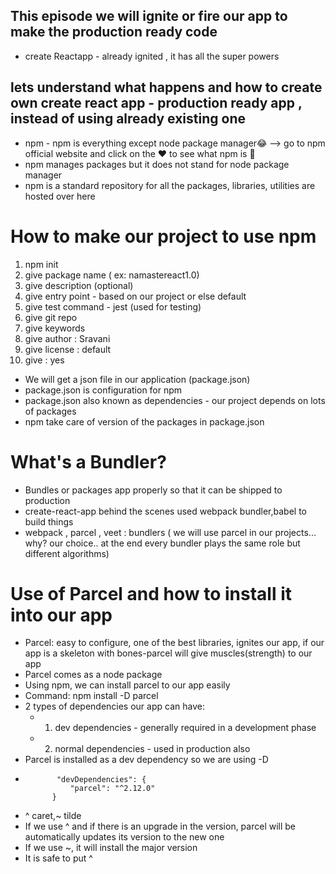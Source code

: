 ## This episode we will ignite or fire our app to make the production ready code
- create Reactapp - already ignited , it has all the super powers
## lets understand what happens and how to create own create react app - production ready app , instead of using already existing one
- npm - npm is everything except node package manager😂 --> go to npm official website and click on the ❤ to see what npm is 🚀
- npm manages packages but it does not stand for node package manager
- npm is a standard repository for all the packages, libraries, utilities are hosted over here
# How to make our project to use npm
1. npm init
2. give package name ( ex: namastereact1.0)
3. give description (optional)
4. give entry point - based on our project or else default
5. give test command - jest (used for testing)
6. give git repo
7. give keywords
8. give author : Sravani
9. give license : default
10. give : yes
- We will get a json file in our application (package.json)
- package.json is configuration for npm
- package.json also known as dependencies - our project depends on lots of packages
- npm take care of version of the packages in package.json

# What's a Bundler?
- Bundles or packages app properly so that it can be shipped to production
- create-react-app behind the scenes used webpack bundler,babel to build things
- webpack , parcel , veet : bundlers ( we will use parcel in our projects... why? our choice.. at the end every bundler plays the same role but different algorithms)

# Use of Parcel and how to install it into our app
- Parcel: easy to configure, one of the best libraries, ignites our app, if our app is a skeleton with bones-parcel will give muscles(strength) to our app
- Parcel comes as a node package
- Using npm, we can install parcel to our app easily
- Command: npm install -D parcel
- 2 types of dependencies our app can have:
    - 1. dev dependencies - generally required in a development phase
    - 2. normal dependencies - used in production also
- Parcel is installed as a dev dependency so we are using -D
-            "devDependencies": {
                "parcel": "^2.12.0"
            }
- ^ caret,~ tilde
- If we use ^ and if there is an upgrade in the version, parcel will be automatically updates its version to the new one
- If we use ~, it will install the major version
- It is safe to put ^
